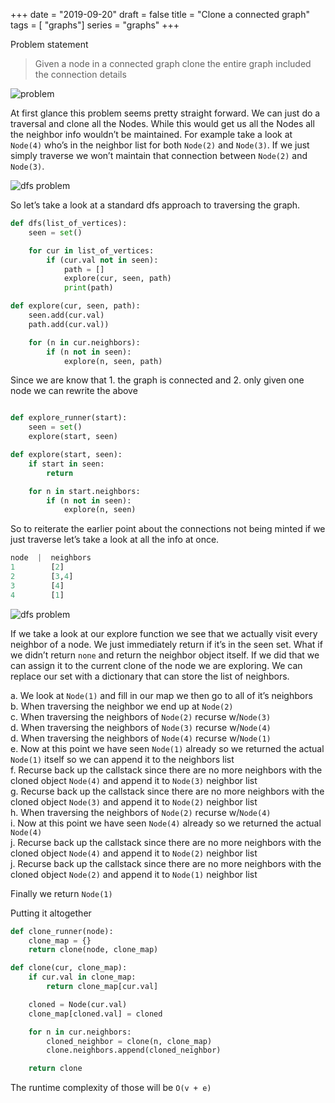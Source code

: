 +++
date = "2019-09-20"
draft = false 
title = "Clone a connected graph"
tags = [ "graphs"]
series = "graphs"
+++

Problem statement

> Given a node in a connected graph clone the entire graph included the connection details

![problem](/images/p15/problem.png)

At first glance this problem seems pretty straight forward. We can just do a traversal and clone all the Nodes. While this would get us all the Nodes all the neighbor info wouldn’t be maintained. For example take a look at `Node(4)` who’s in the neighbor list for both `Node(2)` and `Node(3)`. If we just simply traverse we won’t maintain that connection between `Node(2)` and `Node(3)`.


![dfs problem](/images/p15/dfs_problem.png)

So let’s take a look at a standard dfs approach to traversing the graph.

```python
def dfs(list_of_vertices):
    seen = set()

    for cur in list_of_vertices:
        if (cur.val not in seen):
            path = []
            explore(cur, seen, path)
            print(path)

def explore(cur, seen, path):
    seen.add(cur.val)
    path.add(cur.val))

    for (n in cur.neighbors):
        if (n not in seen):
            explore(n, seen, path)
```  


Since we are know that 1. the graph is connected and 2. only given one node we can rewrite the above


```python

def explore_runner(start):
    seen = set()
    explore(start, seen)

def explore(start, seen):
    if start in seen:
        return

    for n in start.neighbors:
        if (n not in seen):
            explore(n, seen)
```

So to reiterate the earlier point about the connections not being minted if we just traverse let’s take a look at all the info at once.

```python
node  |  neighbors
1        [2] 
2        [3,4]
3        [4]
4        [1]
```

![dfs problem](/images/p15/recursion_tree.png)

If we take a look at our explore function we see that we actually visit every neighbor of a node. We just immediately return if it’s in the seen set. What if we didn’t return `none` and return the neighbor object itself. If we did that we can assign it to the current clone of the node we are exploring. We can replace our set with a dictionary that can store the list of neighbors.

a. We look at `Node(1)` and fill in our map we then go to all of it’s neighbors   
b. When traversing the neighbor we end up at `Node(2)`    
c. When traversing the neighbors of `Node(2)` recurse w/`Node(3)`  
d. When traversing the neighbors of `Node(3)` recurse w/`Node(4)`  
d. When traversing the neighbors of `Node(4)` recurse w/`Node(1)`  
e. Now at this point we have seen `Node(1)` already so we returned the actual `Node(1)` itself so we can append it to the neighbors list  
f. Recurse back up the callstack since there are no more neighbors with the cloned object `Node(4)` and append it to `Node(3)` neighbor list  
g. Recurse back up the callstack since there are no more neighbors with the cloned object `Node(3)` and append it to `Node(2)` neighbor list  
h. When traversing the neighbors of `Node(2)` recurse w/`Node(4)`  
i. Now at this point we have seen `Node(4)` already so we returned the actual `Node(4)`  
j. Recurse back up the callstack since there are no more neighbors with the cloned object `Node(4)` and append it to `Node(2)` neighbor list  
j. Recurse back up the callstack since there are no more neighbors with the cloned object `Node(2)` and append it to `Node(1)` neighbor list  

Finally we return `Node(1)`

Putting it altogether

```python
def clone_runner(node):
    clone_map = {}
    return clone(node, clone_map)

def clone(cur, clone_map):
    if cur.val in clone_map:
        return clone_map[cur.val]

    cloned = Node(cur.val)
    clone_map[cloned.val] = cloned

    for n in cur.neighbors:
        cloned_neighbor = clone(n, clone_map)
        clone.neighbors.append(cloned_neighbor)

    return clone
```

The runtime complexity of those will be `O(v + e)`
